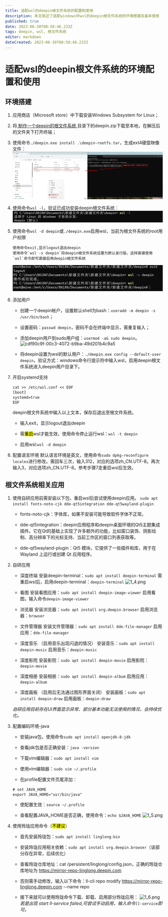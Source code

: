```yaml
---
title: 适配wsl的deepin根文件系统的配置和使用
description: 本文简述了适配windows中wsl的deepin根文件系统的环境搭建及基本使用
published: true
date: 2023-06-30T08:58:46.233Z
tags: deepin, wsl, 根文件系统
editor: markdown
dateCreated: 2023-06-30T08:58:46.233Z
---
```


# 适配wsl的deepin根文件系统的环境配置和使用

## 环境搭建

1. 应用商店（Microsoft store）中下载安装Windows Subsystem for Linux；

2. 将[ 制作一个deepin的根文件系统 ](https://github.com/deepin-community/deepin-rootfs)目录下的deepin.zip下载至本地，在解压后的文件夹下打开终端；

3. 使用命令`./deepin.exe install .\deepin-rootfs.tar`，生成ext4硬盘映像文件：
![0_0.jpg](/for_trans/wsl/0_0.jpg)

4. 使用命令`wsl -l`，验证已成功安装deepin根文件系统：
![1_1.png](/for_trans/wsl/1_1.png)

5. 使用命令`wsl -d deepin`或`./deepin.exe`启用wsl，当前为根文件系统的root用户权限
   
   ```
   使用命令exit,显示logout退出deepin
   使用命令`wsl -s deepin`将deepin根文件系统设置为默认发行版，这样直接使用`wsl`命令即可直接启用deepin根文件系统
   ```
   ![1_2.png](/for_trans/wsl/1_2.png)

6. 添加用户
   
   - 创建一个deepin帐户，设置默认shell为bash：`useradd -m deepin -s /usr/bin/bash`；
   
   - 设置密码：`passwd deepin`，密码不会在终端中显示，需重复输入；
   
   - 添加deepin用户到sudo用户组：`usermod -aG sudo deepin`。
     ![cdf90c9f-00c3-4072-b9ba-49d201b4c9a5](file:///C:/Users/86186/Pictures/Typedown/cdf90c9f-00c3-4072-b9ba-49d201b4c9a5.png)
   
   - 将deepin设置为wsl的默认用户：`./deepin.exe config --default-user deepin`，验证方式：windows命令行提示符中输入wsl，启用deepin根文件系统进入deepin用户目录下。

7. 开启systemd支持
   
   ```
   cat >> /etc/wsl.conf << EOF
   [boot]
   systemd=true
   EOF
   ```
   
   deepin根文件系统中输入以上文本，保存后退出至根文件系统。
   
   - 输入exit，显示logout退出deepin
   
   - 需<mark>重启</mark>wsl才能生效，使用命令停止运行wsl：`wsl -t deepin`
   
   - 启用wsl:`wsl -d deepin`

8. 配置语言环境
   默认语言环境是英文，使用命令`sudo dpkg-reconfigure locales`进行修改。需回车三次，输入312，对应的选项zh_CN.UTF-8。再次输入3，对应选项zh_CN.UTF-8。参考步骤7走重启wsl后生效。

## 根文件系统相关应用

1. 使用自研应用前需安装以下包，重启wsl后尝试使用deepin应用。
   ```sudo apt install fonts-noto-cjk dde-qt5integration dde-qt5wayland-plugin```
   
   - fonts-noto-cjk：字体库，如果不安装可能导致软件字体不正常。
   
   - dde-qt5integration：deepin应用程序和deepin桌面环境的Qt5主题集成插件。它在Qt的基础上实现了许多额外的功能，比如窗口装饰、阴影绘制、高分辨率下的光标支持、当前工作区的窗口列表获取等。
   
   - dde-qt5wayland-plugin：Qt5 模块，它提供了一些插件和库，用于在 Wayland 上运行或创建 Qt 应用程序。

2. 自研应用
   
   - 深度终端
     安装deepin-terminal：`sudo apt install deepin-terminal`
     需重启wsl后，启用deepin-terminal：`deepin-terminal`
     ![1_4.png](/for_trans/wsl/1_4.png)
   
   - 看图
     安装看图应用：`sudo apt install deepin-image-viewer`
     启用看图，输入命令`deepin-image-viewer`
   
   - 浏览器
     安装浏览器：`sudo apt install org.deepin.browser`
     启用浏览器：`browser`
   
   - 文件管理器
     安装文件管理器：`sudo apt install dde-file-manager`
     启用应用：`dde-file-manager`
   
   - 深度音乐 （启用音乐出现闪退的情况）
     安装音乐：`sudo apt install deepin-music`
     启用音乐：`deepin-music`
   
   - 深度影院
     安装影院：`sudo apt install deepin-movie`
     启用影院：`deepin-movie` 
   
   - 深度相册
     安装相册：`sudo apt install deepin-album`
     启用应用：`deepin-album`
   
   - 深度画板 （启用后无法通过图形界面关闭）
     安装画板：`sudo apt install deepin-draw`
     启用画板：`deepin-draw`
   
   *自研应用目前存在UI界面显示异常、部分基本功能无法使用的情况，会持续优化。*

3. 配置编码环境-java
   
   - 安装java包，使用命令`sudo apt install openjdk-8-jdk`
   
   - 查看jdk包是否正确安装：`java -version`
   
   - 下载vim编辑器：`sudo apt install vim`
   
   - 使用vim编辑器：`sudo vim ~/.profile`
   
   - 在profile配置文件页尾添加：
   
   ```
   # set JAVA_HOME
   export JAVA_HOME="usr/bin/java"
   ```
   
   - 使配置生效：`source ~/.profile`
   
   - 查看配置JAVA_HOME是否正确，使用命令：`echo $JAVA_HOME`
![1_5.png](/for_trans/wsl/1_5.png)

4. 使用玲珑应用命令（<mark>不建议</mark>）
   
   - 首先安装玲珑包：`sudo apt install linglong-bin`
   
   - 安装玲珑应用相关依赖：`sudo apt install org.deepin.browser`（该部分存在异常，后续优化）
   
   - 查看玲珑仓库地址：cat /persistent/linglong/config.json，正确的玲珑仓库地址为 https://mirror-repo-linglong.deepin.com
   
   - 否则需手动修改，输入以下命令：ll-cli repo modify https://mirror-repo-linglong.deepin.com --name repo
   
   - 接下来就可以使用玲珑命令下载、卸载、启用部分玲珑应用：
![1_6.png](/for_trans/wsl/1_6.png)
     *若是出现 start ll-service failed,可尝试手动启用，输入命令`ll-service`即可。*


